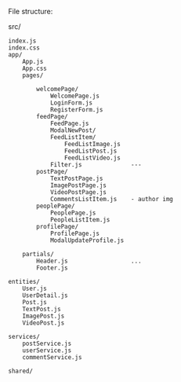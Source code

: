 File structure:


src/
	
	index.js
	index.css
	app/
		App.js
		App.css
		pages/

			welcomePage/
				WelcomePage.js
				LoginForm.js
				RegisterForm.js
			feedPage/
				FeedPage.js
				ModalNewPost/
				FeedListItem/
					FeedListImage.js
					FeedListPost.js
					FeedListVideo.js
				Filter.js              ---
			postPage/
				TextPostPage.js
				ImagePostPage.js
				VideoPostPage.js
				CommentsListItem.js    - author img
			peoplePage/
				PeoplePage.js
				PeopleListItem.js      
			profilePage/
				ProfilePage.js         
				ModalUpdateProfile.js  

		partials/
			Header.js                  ...
			Footer.js

	entities/
		User.js
		UserDetail.js
		Post.js
		TextPost.js
		ImagePost.js
		VideoPost.js

	services/
		postService.js
		userService.js
		commentService.js
		
	shared/





